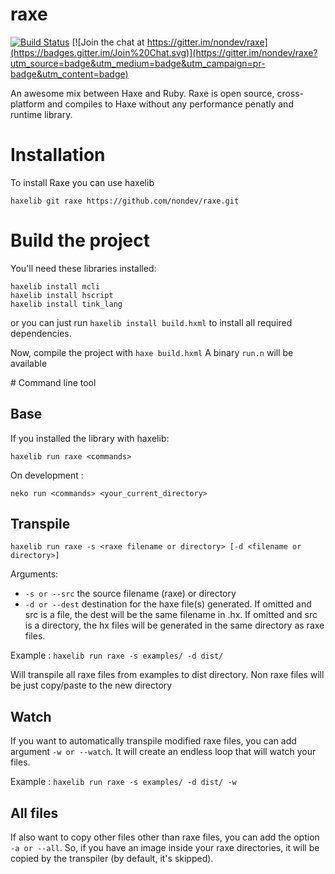 # raxe

[![Build Status](https://travis-ci.org/nondev/raxe.svg)](https://travis-ci.org/nondev/raxe) [![Join the chat at https://gitter.im/nondev/raxe](https://badges.gitter.im/Join%20Chat.svg)](https://gitter.im/nondev/raxe?utm_source=badge&utm_medium=badge&utm_campaign=pr-badge&utm_content=badge)

An awesome mix between Haxe and Ruby. Raxe is open source, cross-platform and compiles to Haxe without any performance penatly and runtime library.

# Installation

To install Raxe you can use haxelib

```haxelib git raxe https://github.com/nondev/raxe.git```

# Build the project

You'll need these libraries installed:

```
haxelib install mcli
haxelib install hscript
haxelib install tink_lang
```

or you can just run ```haxelib install build.hxml``` to install all required dependencies.

Now, compile the project with ```haxe build.hxml```
A binary ```run.n``` will be available

# Command line tool

Base
--
If you installed the library with haxelib:

```haxelib run raxe <commands>```

On development :

```neko run <commands> <your_current_directory>```

Transpile
--

```haxelib run raxe -s <raxe filename or directory> [-d <filename or directory>]```

Arguments:
- ```-s or --src``` the source filename (raxe) or directory
- ```-d or --dest``` destination for the haxe file(s) generated. If omitted and src is a file, the dest will be the same filename in .hx. If omitted and src is a directory, the hx files will be generated in the same directory as raxe files.

Example : ```haxelib run raxe -s examples/ -d dist/```

Will transpile all raxe files from examples to dist directory. Non raxe files will be just copy/paste to the new directory

Watch
--
If you want to automatically transpile modified raxe files, you can add argument ```-w or --watch```. It will create an endless loop that will watch your files.

Example : ```haxelib run raxe -s examples/ -d dist/ -w```

All files
--
If also want to copy other files other than raxe files, you can add the option ```-a or --all```. So, if you have an image inside your raxe directories, it will be copied by the transpiler (by default, it's skipped).
